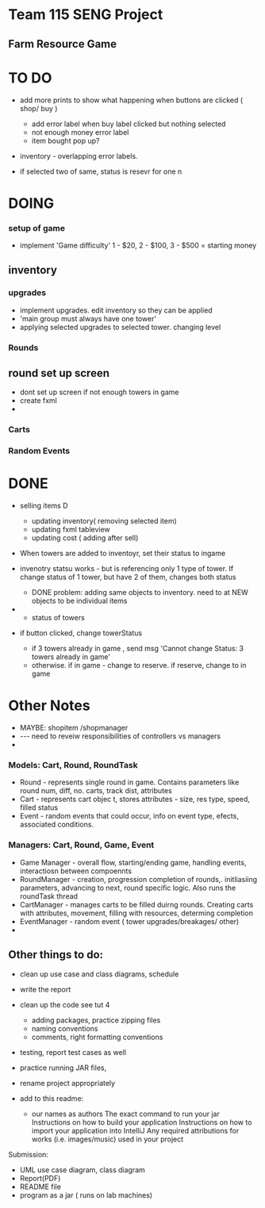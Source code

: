 # Team 115 SENG Project

## Farm Resource Game
# TO DO

- add more prints to show what happening when buttons are clicked ( shop/ buy )
  - add error label when buy label clicked but nothing selected
  - not enough money error label
  - item bought pop up?
- inventory - overlapping error labels. 


- if selected two of same, status is resevr for one n 


# DOING

### setup of game
- implement 'Game difficulty' 1 - $20, 2 - $100, 3 - $500  = starting money

## inventory
### upgrades
- implement upgrades. edit inventory so they can be applied
- 'main group must always have one tower'
- applying selected upgrades to selected tower. changing level

### Rounds
## round set up screen
- dont set up screen if not enough towers in game
- create fxml
-

### Carts

### Random Events

# DONE
- selling items D
  - updating inventory( removing selected item)
  - updating fxml tableview
  - updating cost ( adding after sell)

- When towers are added to inventoyr, set their status to ingame
- invenotry statsu works - but is referencing only 1 type of tower. If change status of 1 tower, but have 2 of them, changes both status
  - DONE problem: adding same objects to inventory. need to at NEW objects to be individual items
- - status of towers
- if button clicked, change towerStatus
  - if 3 towers already in game , send msg 'Cannot change Status: 3 towers already in game'
  - otherwise. if in game - change to reserve. if reserve, change to in game



# Other Notes

- MAYBE: shopitem /shopmanager
- --- need to reveiw responsibilities of controllers vs managers
- 
### Models: Cart, Round, RoundTask 
- Round - represents single round in game. Contains parameters like round num, diff, no. carts, track dist, attributes
- Cart - represents cart objec t, stores attributes - size, res type, speed, filled status
- Event - random events that could occur, info on event type, efects, associated conditions.

### Managers: Cart, Round, Game, Event
- Game Manager - overall flow, starting/ending game, handling events, interactiosn between compoennts
- RoundManager - creation, progression completion of rounds,. initliasiing parameters, advancing to next, round specific logic. Also runs the roundTask thread 
- CartManager - manages carts to be filled duirng rounds. Creating carts with attributes, movement, filling with resources, determing completion
- EventManager - random event ( tower upgrades/breakages/ other)
- 


## Other things to do:

- clean up use case and class diagrams, schedule
- write the report

- clean up the code see tut 4
  - adding packages, practice zipping files
  - naming conventions
  - comments, right formatting conventions

- testing, report test cases as well

- practice running JAR files,
- rename project appropriately

- add to this readme:
  - our names as authors
    The exact command to run your jar
    Instructions on how to build your application
    Instructions on how to import your application into IntelliJ
    Any required attributions for works (i.e. images/music) used in your project

Submission:
- UML use case diagram, class diagram
- Report(PDF)
- README file
- program as a jar ( runs on lab machines)
